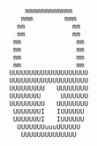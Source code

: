         mmmmmmmmmmmm
       mmm        mmm
      mm            mm
      mm            mm
     mm              mm
     mm              mm
     mm              mm
     mm              mm
    UUUUUUUUUUUUUUUUUUUU
    UUUUUUUUUUUUUUUUUUUU
    UUUUUUUUU   UUUUUUUU
    UUUUUUUU     UUUUUUU
    UUUUUUUUU   UUUUUUUU
     UUUUUUUI   IUUUUUU
     UUUUUUUI   IUUUUUU
      UUUUUUUuuuUUUUUU
       UUUUUUUUUUUUUU
